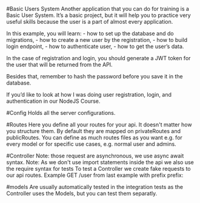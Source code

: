 #Basic Users System
Another application that you can do for training is a Basic User System. It’s a basic project, but it will help you to practice very useful skills because the user is a part of almost every application. 

In this example, you will learn:  - how to set up the database and do migrations,  - how to create a new user by the registration,  - how to build login endpoint,  - how to authenticate user,  - how to get the user’s data.

In the case of registration and login, you should generate a JWT token for the user that will be returned from the API.

Besides that, remember to hash the password before you save it in the database.

If you’d like to look at how I was doing user registration, login, and authentication in our NodeJS Course.

#Config 
Holds all the server configurations.

#Routes
Here you define all your routes for your api. It doesn't matter how you structure them. By default they are mapped on privateRoutes and publicRoutes. You can define as much routes files as you want e.g. for every model or for specific use cases, e.g. normal user and admins.


#Controller
Note: those request are asynchronous, we use async await syntax.
Note: As we don't use import statements inside the api we also use the require syntax for tests
To test a Controller we create fake requests to our api routes.
Example GET /user from last example with prefix prefix:

#models
Are usually automatically tested in the integration tests as the Controller uses the Models, but you can test them separatly.
